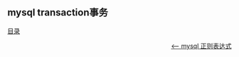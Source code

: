 ## mysql transaction事务


<a href="README.md">目录</a>


<a href="regexp.md" style="float: right;"><—— mysql 正则表达式</a>
